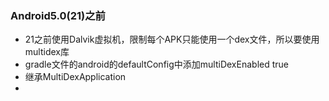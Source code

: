 ### Android5.0(21)之前
* 21之前使用Dalvik虚拟机，限制每个APK只能使用一个dex文件，所以要使用multidex库
* gradle文件的android的defaultConfig中添加multiDexEnabled true
* 继承MultiDexApplication
* 